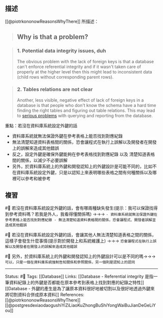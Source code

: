 ## 描述
[[@piotrkononowReasonsWhyThere]] 所描述：
> ## Why is that a problem?

> ### 1. Potential data integrity issues, duh
> The obvious problem with the lack of foreign keys is that a database can't enforce referential integrity and if it wasn't taken care of properly at the higher level then this might lead to inconsistent data (child rows without corresponding parent rows).

> ### 2. Tables relations are not clear
> Another, less visible, negative effect of lack of foreign keys in a database is that people who don't know the schema have a hard time finding the right tables and figuring out table relations. This may lead to [serious problems](https://dataedo.com/blog/2-common-sql-join-traps-with-test-queries) with querying and reporting from the database.


重點：若沒在資料庫系統設定外鍵的話
- 資料庫系統就無法保證外鍵在參考表格上能否找到對應紀錄
- 無法清楚知道資料表格間的關係，恐會讓程式在執行上誤解以及開發者在開發上的誤解來造成其他錯誤
- 反之，設定外鍵是確保外鍵能夠在參考表格找到對應紀錄 以及 清楚知道表格間的關係，以減少不必要誤解
- 另外，於資料庫系統上的外鍵和開發認知上的外鍵設計是可能不同的，比如不在資料庫系統設定外鍵，只是以認知上來表明哪些表格之間有何種關係以及哪裡可以參考和被參考

## 複習
#🧠 若沒在資料庫系統設定外鍵的話，會有哪兩種缺失發生(提示：我可以保證找得到參考資料嗎？若我是外人，我看得懂關係嗎) ->->-> `- 資料庫系統就無法保證外鍵在參考表格上能否找到對應紀錄 - 無法清楚知道資料表格間的關係，恐會讓程式、開發者誤解並造成其他錯誤`
<!--SR:!2022-09-12,50,250-->

#🧠 若沒在資料庫系統設定外鍵的話，會讓其他人無法清楚知道表格之間的關係，這樣子會發生什麼事情(提示對於開發上和系統維護上) ->->-> `恐會讓程式在執行上誤解以及開發者在開發上的誤解來造成其他錯誤`
<!--SR:!2022-07-30,25,250-->

#🧠 另外，於資料庫系統上的外鍵和開發認知上的外鍵設計可以是不同的嗎->->-> `可以，只是一個在資料庫系統強制告知關係和參照關係，另一個則是認知上的認同`
<!--SR:!2022-08-03,28,250-->

---
Status: #🌱 
Tags:
[[Database]]
Links:
[[Database - Referential integrity 是指一筆資料紀錄上的外鍵是否都能在原本參考到表格上找到對應的紀錄之特性]]
[[Database - 外鍵的產生是為了讓原本資料很好地被切割以及很好地透過外鍵來將切割資料合併成原本資料]]
References:
[[@piotrkononowReasonsWhyThere]]
[[@postgresdexiaodaogushiYiZiLiaoKuZhongBuShiYongWaiBuJianDeGeLiYou]]